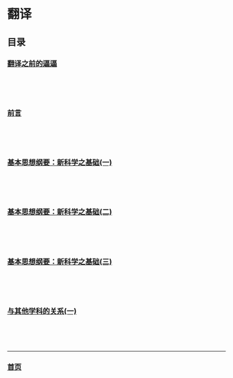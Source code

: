 # 翻译
## 目录


### [翻译之前的逼逼](./ANewKindOfScience/0000.md)
<br><br><br>  

### [前言](./ANewKindOfScience/0001.md)
<br><br><br> 

### [基本思想纲要：新科学之基础(一)](./ANewKindOfScience/0002.md)
<br><br><br> 

### [基本思想纲要：新科学之基础(二)](./ANewKindOfScience/0003.md)
<br><br><br> 

### [基本思想纲要：新科学之基础(三)](./ANewKindOfScience/0004.md)
<br><br><br> 

### [与其他学科的关系(一)](./ANewKindOfScience/0005.md)
<br><br><br> 
<hr>

### [首页](../index.md)